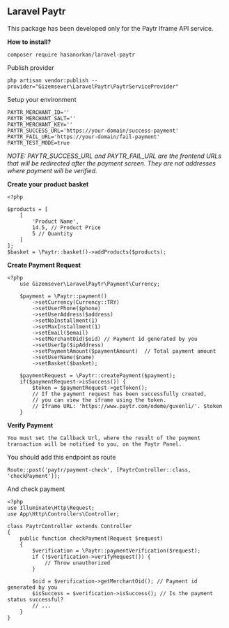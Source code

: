 
 ## Laravel Paytr

This package has been developed only for the Paytr Iframe API service.

**How to install?**

    composer require hasanorkan/laravel-paytr
    
Publish provider
   
    php artisan vendor:publish --provider="Gizemsever\LaravelPaytr\PaytrServiceProvider"

Setup your environment

    PAYTR_MERCHANT_ID=''  
    PAYTR_MERCHANT_SALT=''  
    PAYTR_MERCHANT_KEY=''  
    PAYTR_SUCCESS_URL='https://your-domain/success-payment'  
    PAYTR_FAIL_URL='https://your-domain/fail-payment'  
    PAYTR_TEST_MODE=true

*NOTE: PAYTR_SUCCESS_URL and PAYTR_FAIL_URL are the frontend URLs that will be redirected after the payment screen. They are not addresses where payment will be verified.*

 **Create your product basket**
	
	<?php 
	
	$products = [
		[
			'Product Name',
			14.5, // Product Price
			5 // Quantity
		]
	];
    $basket = \Paytr::basket()->addProducts($products);


 **Create Payment Request**

    <?php 
	    use Gizemsever\LaravelPaytr\Payment\Currency;
	    
		$payment = \Paytr::payment()  
		    ->setCurrency(Currency::TRY)  
		    ->setUserPhone($phone)  
		    ->setUserAddress($address)  
		    ->setNoInstallment(1)  
		    ->setMaxInstallment(1)  
		    ->setEmail($email)  
		    ->setMerchantOid($oid) // Payment id generated by you 
		    ->setUserIp($ipAddress)  
		    ->setPaymentAmount($paymentAmount)  // Total payment amount
		    ->setUserName($name)  
		    ->setBasket($basket);  

		$paymentRequest = \Paytr::createPayment($payment);
		if($paymentRequest->isSuccess()) {
			$token = $paymentRequest->getToken();
			// If the payment request has been successfully created, 
			// you can view the iframe using the token.
			// Iframe URL: 'https://www.paytr.com/odeme/guvenli/'. $token
		}
			
**Verify Payment**

	You must set the Callback Url, where the result of the payment transaction will be notified to you, on the Paytr Panel. 

You should add this endpoint as route

    Route::post('paytr/payment-check', [PaytrController::class, 'checkPayment']);

And check payment

	<?php 
	use Illuminate\Http\Request;
	use App\Http\Controllers\Controller;
	
    class PaytrController extends Controller  
	{  
	    public function checkPayment(Request $request)  
	    {
		    $verification = \Paytr::paymentVerification($request);  
			if (!$verification->verifyRequest()) {  
			    // Throw unauthorized  
			}
			
			$oid = $verification->getMerchantOid(); // Payment id generated by you 
			$isSuccess = $verification->isSuccess(); // Is the payment status successful?
			// ... 
		}
	}